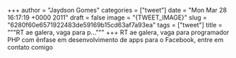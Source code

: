 
+++
author = "Jaydson Gomes"
categories = ["tweet"]
date = "Mon Mar 28 16:17:19 +0000 2011"
draft = false
image = "{TWEET_IMAGE}"
slug = "6280f60e6571922483de59169b15cd63af7a93ea"
tags = ["tweet"]
title = """RT ae galera, vaga para p..."""
+++
RT ae galera, vaga para programador PHP com ênfase em desenvolvimento de apps para o Facebook, entre em contato comigo
